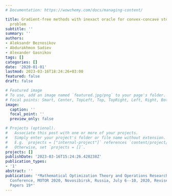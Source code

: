 ```yaml
---
# Documentation: https://wowchemy.com/docs/managing-content/

title: Gradient-free methods with inexact oracle for convex-concave stochastic saddle-point
  problem
subtitle: ''
summary: ''
authors:
- Aleksandr Beznosikov
- Abdurakhmon Sadiev
- Alexander Gasnikov
tags: []
categories: []
date: '2020-01-01'
lastmod: 2023-03-16T18:24:26+03:00
featured: false
draft: false

# Featured image
# To use, add an image named `featured.jpg/png` to your page's folder.
# Focal points: Smart, Center, TopLeft, Top, TopRight, Left, Right, BottomLeft, Bottom, BottomRight.
image:
  caption: ''
  focal_point: ''
  preview_only: false

# Projects (optional).
#   Associate this post with one or more of your projects.
#   Simply enter your project's folder or file name without extension.
#   E.g. `projects = ["internal-project"]` references `content/project/deep-learning/index.md`.
#   Otherwise, set `projects = []`.
projects: []
publishDate: '2023-03-16T15:24:26.420238Z'
publication_types:
- '1'
abstract: ''
publication: '*Mathematical Optimization Theory and Operations Research: 19th International
  Conference, MOTOR 2020, Novosibirsk, Russia, July 6--10, 2020, Revised Selected
  Papers 19*'
---
```

